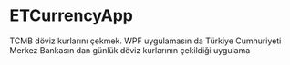 # ETCurrencyApp
TCMB döviz kurlarını çekmek.
WPF uygulamasın da Türkiye Cumhuriyeti Merkez Bankasın dan günlük döviz kurlarının çekildiği uygulama
